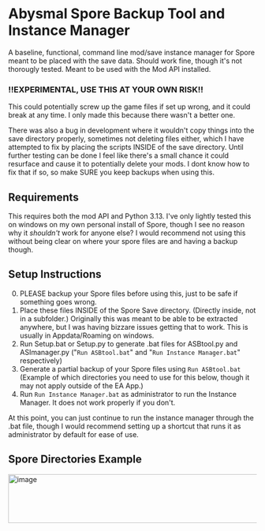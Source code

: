 # Abysmal Spore Backup Tool and Instance Manager
A baseline, functional, command line mod/save instance manager for Spore meant to be placed with the save data. Should work fine, though it's not thorougly tested. Meant to be used with the Mod API installed.

### !!EXPERIMENTAL, USE THIS AT YOUR OWN RISK!!
This could potentially screw up the game files if set up wrong, and it could break at any time. I only made this because there wasn't a better one.

There was also a bug in development where it wouldn't copy things into the save directory properly, sometimes not deleting files either, which I have attempted to fix by placing the scripts INSIDE of the save directory. Until further testing can be done I feel like there's a small chance it could resurface and cause it to potentially delete your mods. I dont know how to fix that if so, so make SURE you keep backups when using this.

## Requirements
This requires both the mod API and Python 3.13. I've only lightly tested this on windows on my own personal install of Spore, though I see no reason why it *shouldn't* work for anyone else?
I would recommend not using this without being clear on where your spore files are and having a backup though.

## Setup Instructions
0. PLEASE backup your Spore files before using this, just to be safe if something goes wrong.
1. Place these files INSIDE of the Spore Save directory. (Directly inside, not in a subfolder.) Originally this was meant to be able to be extracted anywhere, but I was having bizzare issues getting that to work. This is usually in Appdata/Roaming on windows.
2. Run Setup.bat or Setup.py to generate .bat files for ASBtool.py and ASImanager.py ("`Run ASBtool.bat`" and "`Run Instance Manager.bat`" respectively)
4. Generate a partial backup of your Spore files using `Run ASBtool.bat` (Example of which directories you need to use for this below, though it may not apply outside of the EA App.)
5. Run `Run Instance Manager.bat` as administrator to run the Instance Manager. It does not work properly if you don't.

At this point, you can just continue to run the instance manager through the .bat file, though I would recommend setting up a shortcut that runs it as administrator by default for ease of use.

## Spore Directories Example
<img width="515" height="99" alt="image" src="https://github.com/user-attachments/assets/78a0f3bf-eb1b-4011-ae9e-aa46e6c5c66c" />
